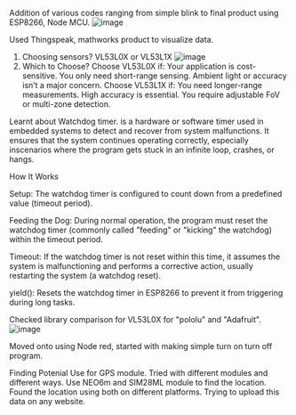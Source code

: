 Addition of various codes ranging from simple blink to final product using ESP8266, Node MCU.
![image](https://github.com/user-attachments/assets/a45f9845-0013-4d9f-9903-9abd1d422119)

Used Thingspeak, mathworks product to visualize data.

1. Choosing sensors? VL53L0X or VL53L1X
![image](https://github.com/user-attachments/assets/d9f4c134-e257-4128-88f9-7706c0561aa6)
2. Which to Choose?
Choose VL53L0X if:
Your application is cost-sensitive.
You only need short-range sensing.
Ambient light or accuracy isn’t a major concern.
Choose VL53L1X if:
You need longer-range measurements.
High accuracy is essential.
You require adjustable FoV or multi-zone detection.

Learnt about Watchdog timer. is a hardware or software timer used in embedded systems to detect and recover from system malfunctions. It ensures that the system continues operating correctly, especially inscenarios where the program gets stuck in an infinite loop, crashes, or hangs.

How It Works
  
  
  Setup: The watchdog timer is configured to count down from a predefined value (timeout period).
  
  Feeding the Dog: During normal operation, the program must reset the watchdog timer (commonly called "feeding" or "kicking" the watchdog) within the timeout period.
  
  Timeout: If the watchdog timer is not reset within this time, it assumes the system is malfunctioning and performs a corrective action, usually restarting the system (a watchdog reset).

yield(): Resets the watchdog timer in ESP8266 to prevent it from triggering during long tasks.

Checked library comparison for VL53L0X for "pololu" and "Adafruit".
![image](https://github.com/user-attachments/assets/445fcdd9-cfc6-4083-9a85-a432c77526d5)

Moved onto using Node red, started with making simple turn on turn off program.

Finding Potenial Use for GPS module. Tried with different modules and different ways.
Use NEO6m and SIM28ML module to find the location.
Found the location using both on different platforms.
Trying to upload this data on any website.
